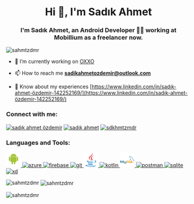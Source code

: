 <h1 align="center">Hi 👋, I'm Sadık Ahmet</h1>
<h3 align="center">I'm Sadık Ahmet, an Android Developer 👨‍💻 working at Mobillium as a freelancer now.</h3>

<p align="left"> <img src="https://komarev.com/ghpvc/?username=sahmtzdmr&label=Profile%20views&color=0e75b6&style=flat" alt="sahmtzdmr" /> </p>

- 🔭 I’m currently working on [OXXO](https://play.google.com/store/apps/details?id=com.sorsware.ecommerce&hl=tr&gl=US)

- 📫 How to reach me **sadikahmetozdemir@outlook.com**

- 📄 Know about my experiences [https://www.linkedin.com/in/sadık-ahmet-özdemir-142252169/](https://www.linkedin.com/in/sadık-ahmet-özdemir-142252169/)

<h3 align="left">Connect with me:</h3>
<p align="left">
<a href="https://linkedin.com/in/sadık ahmet özdemir" target="blank"><img align="center" src="https://raw.githubusercontent.com/rahuldkjain/github-profile-readme-generator/master/src/images/icons/Social/linked-in-alt.svg" alt="sadık ahmet özdemir" height="30" width="40" /></a>
<a href="https://stackoverflow.com/users/sadık ahmet" target="blank"><img align="center" src="https://raw.githubusercontent.com/rahuldkjain/github-profile-readme-generator/master/src/images/icons/Social/stack-overflow.svg" alt="sadık ahmet" height="30" width="40" /></a>
<a href="https://instagram.com/sdkhmtzmdr" target="blank"><img align="center" src="https://raw.githubusercontent.com/rahuldkjain/github-profile-readme-generator/master/src/images/icons/Social/instagram.svg" alt="sdkhmtzmdr" height="30" width="40" /></a>
</p>

<h3 align="left">Languages and Tools:</h3>
<p align="left"> <a href="https://developer.android.com" target="_blank" rel="noreferrer"> <img src="https://raw.githubusercontent.com/devicons/devicon/master/icons/android/android-original-wordmark.svg" alt="android" width="40" height="40"/> </a> <a href="https://azure.microsoft.com/en-in/" target="_blank" rel="noreferrer"> <img src="https://www.vectorlogo.zone/logos/microsoft_azure/microsoft_azure-icon.svg" alt="azure" width="40" height="40"/> </a> <a href="https://firebase.google.com/" target="_blank" rel="noreferrer"> <img src="https://www.vectorlogo.zone/logos/firebase/firebase-icon.svg" alt="firebase" width="40" height="40"/> </a> <a href="https://git-scm.com/" target="_blank" rel="noreferrer"> <img src="https://www.vectorlogo.zone/logos/git-scm/git-scm-icon.svg" alt="git" width="40" height="40"/> </a> <a href="https://www.java.com" target="_blank" rel="noreferrer"> <img src="https://raw.githubusercontent.com/devicons/devicon/master/icons/java/java-original.svg" alt="java" width="40" height="40"/> </a> <a href="https://kotlinlang.org" target="_blank" rel="noreferrer"> <img src="https://www.vectorlogo.zone/logos/kotlinlang/kotlinlang-icon.svg" alt="kotlin" width="40" height="40"/> </a> <a href="https://www.mysql.com/" target="_blank" rel="noreferrer"> <img src="https://raw.githubusercontent.com/devicons/devicon/master/icons/mysql/mysql-original-wordmark.svg" alt="mysql" width="40" height="40"/> </a> <a href="https://postman.com" target="_blank" rel="noreferrer"> <img src="https://www.vectorlogo.zone/logos/getpostman/getpostman-icon.svg" alt="postman" width="40" height="40"/> </a> <a href="https://www.sqlite.org/" target="_blank" rel="noreferrer"> <img src="https://www.vectorlogo.zone/logos/sqlite/sqlite-icon.svg" alt="sqlite" width="40" height="40"/> </a> <a href="https://www.adobe.com/products/xd.html" target="_blank" rel="noreferrer"> <img src="https://cdn.worldvectorlogo.com/logos/adobe-xd.svg" alt="xd" width="40" height="40"/> </a> </p>

<p><img align="left" src="https://github-readme-stats.vercel.app/api/top-langs?username=sahmtzdmr&show_icons=true&locale=en&layout=compact" alt="sahmtzdmr" /></p>

<p>&nbsp;<img align="center" src="https://github-readme-stats.vercel.app/api?username=sahmtzdmr&show_icons=true&locale=en" alt="sahmtzdmr" /></p>

<p><img align="center" src="https://github-readme-streak-stats.herokuapp.com/?user=sahmtzdmr&" alt="sahmtzdmr" /></p>
